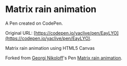 # Matrix rain animation

A Pen created on CodePen.

Original URL: [https://codepen.io/yaclive/pen/EayLYO](https://codepen.io/yaclive/pen/EayLYO).

Matrix rain animation using HTML5 Canvas

Forked from [Georgi Nikoloff](http://codepen.io/gbnikolov/)'s Pen [Matrix rain animation](http://codepen.io/gbnikolov/pen/sklmg/).